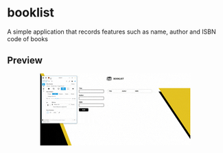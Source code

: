 # booklist

A simple application that records features such as name, author and ISBN code of books

## Preview

<div align="center" style="width:100%">
  <img alt="review" src="./img/review.gif" />
</div>

